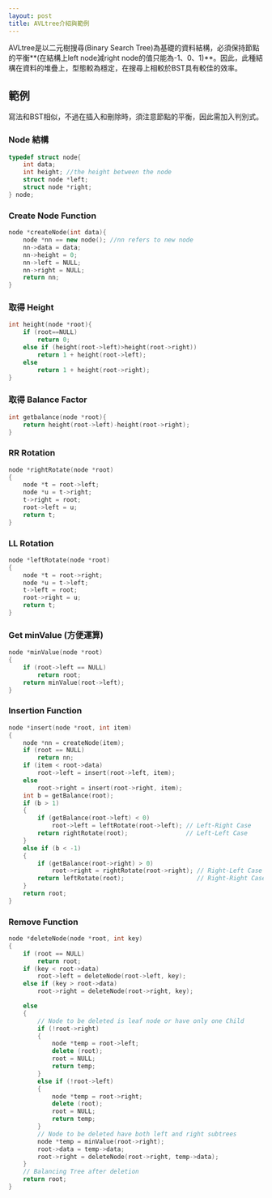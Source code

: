 ```yaml
---
layout: post
title: AVLtree介紹與範例
---
```


AVLtree是以二元樹搜尋(Binary Search Tree)為基礎的資料結構，必須保持節點的平衡**(在結構上left node減right node的值只能為-1、0、1)**。因此，此種結構在資料的堆疊上，型態較為穩定，在搜尋上相較於BST具有較佳的效率。

<!--more-->

## 範例

寫法和BST相似，不過在插入和刪除時，須注意節點的平衡，因此需加入判別式。

### Node 結構

```c++
typedef struct node{
    int data;
    int height; //the height between the node
    struct node *left;
    struct node *right;
} node;
```

### Create Node Function

```c++
node *createNode(int data){
    node *nn == new node(); //nn refers to new node
    nn->data = data;
    nn->height = 0;
    nn->left = NULL;
    nn->right = NULL;
    return nn;
}
```

### 取得 Height

```c++
int height(node *root){
    if (root==NULL)
        return 0;
    else if (height(root->left)>height(root->right))
        return 1 + height(root->left);
    else
        return 1 + height(root->right);
}
```

### 取得 Balance Factor

```c++
int getbalance(node *root){
    return height(root->left)-height(root->right);
}
```

### RR Rotation

```c++
node *rightRotate(node *root)
{
	node *t = root->left;
	node *u = t->right;
	t->right = root;
	root->left = u;
	return t;
}
```

### LL Rotation

```c++
node *leftRotate(node *root)
{
	node *t = root->right;
	node *u = t->left;
	t->left = root;
	root->right = u;
	return t;
}
```

### Get minValue (方便運算)

```c++
node *minValue(node *root)
{
	if (root->left == NULL)
		return root;
	return minValue(root->left);
}
```

### Insertion Function

```c++
node *insert(node *root, int item)
{
	node *nn = createNode(item);
	if (root == NULL)
		return nn;
	if (item < root->data)
		root->left = insert(root->left, item);
	else
		root->right = insert(root->right, item);
	int b = getBalance(root);
	if (b > 1)
	{
		if (getBalance(root->left) < 0)
			root->left = leftRotate(root->left); // Left-Right Case
		return rightRotate(root);				 // Left-Left Case
	}
	else if (b < -1)
	{
		if (getBalance(root->right) > 0)
			root->right = rightRotate(root->right); // Right-Left Case
		return leftRotate(root);					// Right-Right Case
	}
	return root;
}
```

### Remove Function

```c++
node *deleteNode(node *root, int key)
{
	if (root == NULL)
		return root;
	if (key < root->data)
		root->left = deleteNode(root->left, key);
	else if (key > root->data)
		root->right = deleteNode(root->right, key);

	else
	{
		// Node to be deleted is leaf node or have only one Child
		if (!root->right)
		{
			node *temp = root->left;
			delete (root);
			root = NULL;
			return temp;
		}
		else if (!root->left)
		{
			node *temp = root->right;
			delete (root);
			root = NULL;
			return temp;
		}
		// Node to be deleted have both left and right subtrees
		node *temp = minValue(root->right);
		root->data = temp->data;
		root->right = deleteNode(root->right, temp->data);
	}
	// Balancing Tree after deletion
	return root;
}
```

